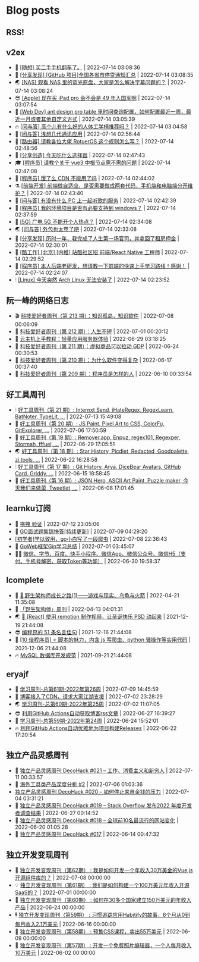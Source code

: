 # Blog posts
## RSS!



## v2ex

<!-- v2ex:START  -->
- 🫶 [[随想] 买二手手机翻车了。](https://www.v2ex.com/t/866090#reply0) | 2022-07-14 03:08:36 
- 🧰 [[分享发现] [GitHub 项目]全国各省市停贷通知汇总](https://www.v2ex.com/t/866089#reply0) | 2022-07-14 03:08:35 
- 🌏 [[NAS] 观看 NAS 里的蓝光原盘，大家是怎么解决字幕问题的？](https://www.v2ex.com/t/866088#reply0) | 2022-07-14 03:08:24 
- 😎 [[Apple] 现在买 iPad pro 会不会是 49 年入国军啊](https://www.v2ex.com/t/866087#reply1) | 2022-07-14 03:07:54 
- 💂 [[Web Dev] ant design pro table 里时间查询配置，如何配置最近一周，最近一月或者其他自定义方式](https://www.v2ex.com/t/866086#reply0) | 2022-07-14 03:05:39 
- 🔥 [[问与答] 高个儿有什么好的人体工学椅推荐吗？](https://www.v2ex.com/t/866084#reply0) | 2022-07-14 03:04:58 
- 🦅 [[问与答] 浅想几代通讯应用](https://www.v2ex.com/t/866083#reply0) | 2022-07-14 02:56:44 
- 🙉 [[路由器] 请教各位大佬 RotuerOS 这个规则怎么写？](https://www.v2ex.com/t/866082#reply0) | 2022-07-14 02:48:56 
- 💫 [[分享创造] 今天吃什么选择器](https://www.v2ex.com/t/866080#reply1) | 2022-07-14 02:47:43 
- 🎓 [[程序员] 请教个关于 vue3 中根节点需不需的问题](https://www.v2ex.com/t/866079#reply3) | 2022-07-14 02:47:08 
- 🗽 [[程序员] 饿了么 CDN 不能用了吗](https://www.v2ex.com/t/866076#reply0) | 2022-07-14 02:44:02 
- ⚗️ [[前端开发] 前端做自适应，是否需要做成两套代码，手机端和电脑端分开维护？](https://www.v2ex.com/t/866075#reply16) | 2022-07-14 02:43:40 
- 🦍 [[问与答] 有没有什么 PC 上一起听歌的服务](https://www.v2ex.com/t/866074#reply1) | 2022-07-14 02:42:39 
- 🤩 [[程序员] 我的环境项目是否有必要支持到 windows？](https://www.v2ex.com/t/866073#reply2) | 2022-07-14 02:37:59 
- 🙉 [[5G] 广电 5G 不能开个人热点？](https://www.v2ex.com/t/866071#reply7) | 2022-07-14 02:34:08 
- 🌏 [[问与答] 外包也太卷了吧](https://www.v2ex.com/t/866070#reply3) | 2022-07-14 02:33:08 
- 🐘 [[分享发现] 历时一年，我完成了人生第一场官司，并拿回了租房押金](https://www.v2ex.com/t/866067#reply12) | 2022-07-14 02:30:01 
- 🧰 [[酷工作] [北京] [内推] 站酷社区招 前端/React Native 工程师](https://www.v2ex.com/t/866066#reply0) | 2022-07-14 02:29:52 
- 💃 [[程序员] 本人后端老研发，想请教一下前端的快速上手学习路线！感谢！](https://www.v2ex.com/t/866065#reply12) | 2022-07-14 02:24:07 
- 🕯 [[Linux] 今天突然 Arch Linux 无法安装了](https://www.v2ex.com/t/866064#reply2) | 2022-07-14 02:23:52 <!-- v2ex:END -->

## 阮一峰的网络日志

<!-- ruanyf:START -->
- 🎬 [科技爱好者周刊（第 213 期）：知识孤岛，知识软件](http://www.ruanyifeng.com/blog/2022/07/weekly-issue-213.html) | 2022-07-08 00:06:09 
- 💄 [科技爱好者周刊（第 212 期）：人生不短](http://www.ruanyifeng.com/blog/2022/07/weekly-issue-212.html) | 2022-07-01 00:20:12 
- 🐎 [云主机上手教程：轻量应用服务器体验](http://www.ruanyifeng.com/blog/2022/06/cloud-server-getting-started-tutorial.html) | 2022-06-29 03:18:25 
- 🤔 [科技爱好者周刊（第 211 期）：虚拟商品可以拉动 GDP](http://www.ruanyifeng.com/blog/2022/06/weekly-issue-211.html) | 2022-06-24 00:30:53 
- 🧠 [科技爱好者周刊（第 210 期）：为什么软件变得复杂](http://www.ruanyifeng.com/blog/2022/06/weekly-issue-210.html) | 2022-06-17 00:37:40 
- 🎃 [科技爱好者周刊（第 209 期）：程序员是怎样的人](http://www.ruanyifeng.com/blog/2022/06/weekly-issue-209.html) | 2022-06-10 00:33:54 <!-- ruanyf:END -->

## 好工具周刊

<!-- bestxtools:START -->
- 🕯 [好工具周刊（第 21 期）: Internxt Send, iHateRegex, RegexLearn, BatNoter, TypeLit, ...](https://discuss-cn.bestxtools.com/d/58/1) | 2022-07-13 15:49:08 
- 🦩 [好工具周刊（第 20 期）: JS Paint, Pixel Art to CSS, ColorFu, GitExplorer, ...](https://discuss-cn.bestxtools.com/d/57/1) | 2022-07-06 17:50:59 
- 🦄 [好工具周刊（第 19 期）: Remover.app, Enpuz, regex101, Regexper, Stormah, fffuel, ...](https://discuss-cn.bestxtools.com/d/56/1) | 2022-06-29 17:05:51 
- 🌏 [好工具周刊（第 18 期）: Star History, Picdiet, Redacted, Goodpalette, zi.tools, ...](https://discuss-cn.bestxtools.com/d/47/1) | 2022-06-22 16:28:58 
- 🕯 [好工具周刊（第 17 期）: Git History, Arya, DiceBear Avatars, GitHub Card, Griddy, ...](https://discuss-cn.bestxtools.com/d/43/1) | 2022-06-15 18:58:45 
- 📝 [好工具周刊（第 16 期）: JSON Hero, ASCII Art Paint, Puzzle maker, 今天我们来做菜, Tweetlet, ...](https://discuss-cn.bestxtools.com/d/42/1) | 2022-06-08 17:01:45 <!-- bestxtools:END -->


## learnku订阅

<!-- learnku:START -->
- 🦅 [拖拽 验证](https://learnku.com/articles/69652) | 2022-07-12 23:05:06 
- 🦅 [GO面试题集锦快答[持续更新]](https://learnku.com/articles/69250) | 2022-07-09 04:29:20 
-  [[初学者]学以致用，go小白写了一段爬虫](https://learnku.com/go/t/69522) | 2022-07-08 22:36:43 
- 🌈 [GoWeb框架Gin学习总结](https://learnku.com/articles/69259) | 2022-07-01 03:45:07 
- 🧑‍🏫 [微信、字节、百度、快手小程序、微信App、微信公众号、微信H5（支付、手机号解密、获取Token等功能）](https://learnku.com/articles/69235) | 2022-06-30 19:58:37 <!-- learnku:END -->



## lcomplete

<!-- lcomplete:START -->
- 🫶 [🐒 野生架构师成长之路&lpar;1&rpar;——游戏与现实、乌龟与火箭](http://codelc.com/post/growup/s01/) | 2022-04-21 11:35:08 
- 🧰 [「野生架构师」周刊](http://codelc.com/post/essay/%E9%87%8E%E7%94%9F%E6%9E%B6%E6%9E%84%E5%B8%88%E5%91%A8%E5%88%8A%E4%BB%8B%E7%BB%8D/) | 2022-04-13 04:01:31 
- 🌏 [🎄 [React] 使用 remotion 制作视频，让圣诞快乐 PSD 动起来](http://codelc.com/post/dev/js/remotion/) | 2021-12-19 21:44:08 
- 😎 [编程界的 51 条名言佳句](http://codelc.com/post/dev/thinking/quotes/) | 2021-12-16 21:44:08 
- 💂 [[10 倍程序员] ⭐ 脚本的魅力，内含 js 写爬虫、python 骚操作等实用代码](http://codelc.com/post/dev/10x/script/) | 2021-12-06 21:44:08 
- 🔥 [MySQL 数据库开发规范](http://codelc.com/post/dev/db/mysql_standard/) | 2021-09-21 21:44:08 <!-- lcomplete:END -->

## eryajf

<!-- eryajf:START -->
- 🫶 [学习周刊-总第61期-2022年第26周](https://wiki.eryajf.net/pages/703307/) | 2022-07-09 14:45:59 
- 🧰 [博客接入了CDN，请求大家江湖支援](https://wiki.eryajf.net/pages/5f559d/) | 2022-07-02 23:28:29 
- 🌏 [学习周刊-总第60期-2022年第25周](https://wiki.eryajf.net/pages/bff449/) | 2022-07-02 11:07:05 
- 😎 [利用GitHub Actions自动获取博客rss文章](https://wiki.eryajf.net/pages/1b1ba3/) | 2022-06-27 16:39:27 
- 💂 [学习周刊-总第59期-2022年第24周](https://wiki.eryajf.net/pages/b0bdd0/) | 2022-06-24 15:52:01 
- 🔥 [利用GitHub Actions自动优雅地为项目构建Releases](https://wiki.eryajf.net/pages/f3e878/) | 2022-06-22 17:20:54 <!-- eryajf:END -->



## 独立产品灵感周刊

<!-- DecoHack:START -->
- 🦣 [独立产品灵感周刊 DecoHack #021 – 工作、消费主义和新穷人](https://www.decohack.com/Post/753) | 2022-07-11 00:33:57 
- 🤡 [海外工具类产品深度分析 #2](https://www.decohack.com/Post/746) | 2022-07-06 01:03:36 
-  [独立产品灵感周刊 DecoHack #020 – 如何停止来自金钱的压力](https://www.decohack.com/Post/728) | 2022-07-04 03:31:21 
- 🐲 [独立产品灵感周刊 DecoHack #019 – Stack Overflow 发布2022 年度开发者调查结果](https://www.decohack.com/Post/699) | 2022-06-27 00:14:52 
- 🦅 [独立产品灵感周刊 DecoHack #018 – 全球前10名最流行的网站变化](https://www.decohack.com/Post/680) | 2022-06-20 01:05:28 
- 🧰 [独立产品灵感周刊 DecoHack #017](https://www.decohack.com/Post/663) | 2022-06-14 00:47:32 <!-- DecoHack:END -->

## 独立开发变现周刊

<!-- easyindie:START -->
- 💂 [独立开发变现周刊（第62期） : 我是如何开发一个年收入30万美金的Vue.js开源组件库的？](https://www.ezindie.com/weekly/issue-62) | 2022-07-08 00:00:00 
- 💡 [独立开发变现周刊（第61期） : 我们是如何构建一个100万美元年收入开源SaaS的？](https://www.ezindie.com/weekly/issue-61) | 2022-07-01 00:00:00 
- 🌋 [独立开发变现周刊（第60期） : 如何在30多个国家建立150万美元的年收入产品](https://www.ezindie.com/weekly/issue-60) | 2022-06-24 00:00:00 
- 🕴 [独立开发变现周刊（第59期） : 习惯追踪应用Habitify的故事，6个月从0到每月收入2.1万美元](https://www.ezindie.com/weekly/issue-59) | 2022-06-16 00:00:00 
- 🎊 [独立开发变现周刊（第58期） : 预售CSS课程，卖出55万美元](https://www.ezindie.com/weekly/issue-58) | 2022-06-09 00:00:00 
- 🤔 [独立开发变现周刊（第57期） : 开发一个免费照片编辑器，一个人每月收入10万美元](https://www.ezindie.com/weekly/issue-57) | 2022-06-02 00:00:00 <!-- easyindie:END -->



